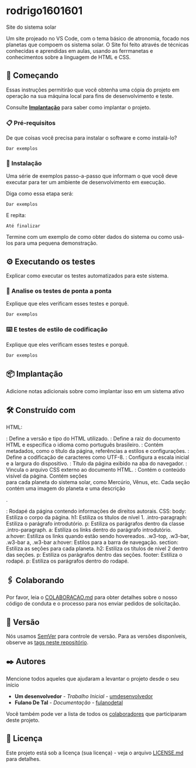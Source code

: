 # rodrigo1601601
Site do sistema solar

Um site projeado no VS Code, com o tema básico de atronomia, focado nos planetas que compoem os sistema solar. O Site foi feito através de técnicas conhecidas e aprendidas em aulas, usando as ferrmanetas e conhecimentos sobre a linguagem de HTML e CSS.

## 🚀 Começando

Essas instruções permitirão que você obtenha uma cópia do projeto em operação na sua máquina local para fins de desenvolvimento e teste.

Consulte **[Implantação](#-implanta%C3%A7%C3%A3o)** para saber como implantar o projeto.

### 📋 Pré-requisitos

De que coisas você precisa para instalar o software e como instalá-lo?

```
Dar exemplos
```

### 🔧 Instalação

Uma série de exemplos passo-a-passo que informam o que você deve executar para ter um ambiente de desenvolvimento em execução.

Diga como essa etapa será:

```
Dar exemplos
```

E repita:

```
Até finalizar
```

Termine com um exemplo de como obter dados do sistema ou como usá-los para uma pequena demonstração.

## ⚙️ Executando os testes

Explicar como executar os testes automatizados para este sistema.

### 🔩 Analise os testes de ponta a ponta

Explique que eles verificam esses testes e porquê.

```
Dar exemplos
```

### ⌨️ E testes de estilo de codificação

Explique que eles verificam esses testes e porquê.

```
Dar exemplos
```

## 📦 Implantação

Adicione notas adicionais sobre como implantar isso em um sistema ativo

## 🛠️ Construído com

HTML:
<!DOCTYPE html>: Define a versão e tipo do HTML utilizado.
<html lang="pt-br">: Define a raiz do documento HTML e especifica o idioma como português brasileiro.
<head>: Contém metadados, como o título da página, referências a estilos e configurações.
<meta charset="UTF-8">: Define a codificação de caracteres como UTF-8.
<meta name="viewport" content="width=device-width, initial-scale=1.0">: Configura a escala inicial e a largura do dispositivo.
<title>Sistema Solar</title>: Título da página exibido na aba do navegador.
<link rel="stylesheet" href="/style.css">: Vincula o arquivo CSS externo ao documento HTML.
<body>: Contém o conteúdo visível da página.
Contém seções <section> para cada planeta do sistema solar, como Mercúrio, Vênus, etc.
Cada seção contém uma imagem do planeta e uma descrição <p>.
<footer>: Rodapé da página contendo informações de direitos autorais.
CSS:
body: Estiliza o corpo da página.
h1: Estiliza os títulos de nível 1.
.intro-paragraph: Estiliza o parágrafo introdutório.
p: Estiliza os parágrafos dentro da classe .intro-paragraph.
a: Estiliza os links dentro do parágrafo introdutório.
a:hover: Estiliza os links quando estão sendo hovereados.
.w3-top, .w3-bar, .w3-bar a, .w3-bar a:hover: Estilos para a barra de navegação.
section: Estiliza as seções para cada planeta.
h2: Estiliza os títulos de nível 2 dentro das seções.
p: Estiliza os parágrafos dentro das seções.
footer: Estiliza o rodapé.
p: Estiliza os parágrafos dentro do rodapé.

## 🖇️ Colaborando

Por favor, leia o [COLABORACAO.md](https://gist.github.com/usuario/linkParaInfoSobreContribuicoes) para obter detalhes sobre o nosso código de conduta e o processo para nos enviar pedidos de solicitação.

## 📌 Versão

Nós usamos [SemVer](http://semver.org/) para controle de versão. Para as versões disponíveis, observe as [tags neste repositório](https://github.com/suas/tags/do/projeto). 

## ✒️ Autores

Mencione todos aqueles que ajudaram a levantar o projeto desde o seu início

* **Um desenvolvedor** - *Trabalho Inicial* - [umdesenvolvedor](https://github.com/linkParaPerfil)
* **Fulano De Tal** - *Documentação* - [fulanodetal](https://github.com/linkParaPerfil)

Você também pode ver a lista de todos os [colaboradores](https://github.com/usuario/projeto/colaboradores) que participaram deste projeto.

## 📄 Licença

Este projeto está sob a licença (sua licença) - veja o arquivo [LICENSE.md](https://github.com/usuario/projeto/licenca) para detalhes.
